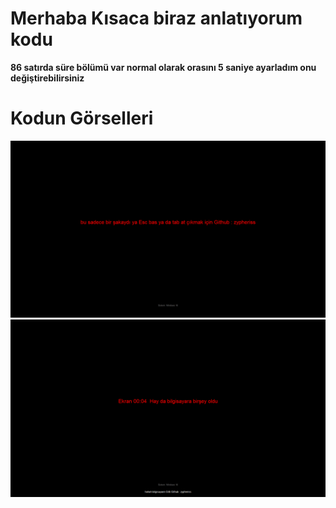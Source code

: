 # Merhaba Kısaca biraz anlatıyorum kodu 

**86 satırda süre bölümü var normal olarak orasını 5 saniye ayarladım onu değiştirebilirsiniz**

# Kodun Görselleri 
![Görseller ](./zyp-image/zyp22.png)  
![Görseller ](./zyp-image/zyp23.png)  
